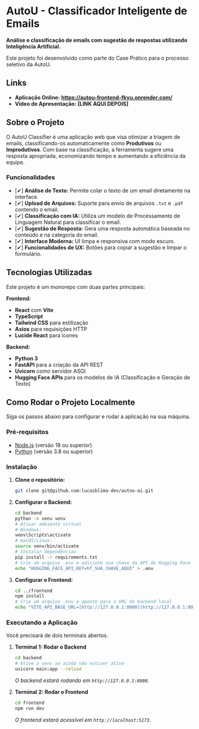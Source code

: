 # AutoU - Classificador Inteligente de Emails

**Análise e classificação de emails com sugestão de respostas utilizando Inteligência Artificial.**

Este projeto foi desenvolvido como parte do Case Prático para o processo seletivo da AutoU.


## Links

- **Aplicação Online:** **https://autou-frontend-fkvu.onrender.com/**
- **Vídeo de Apresentação:** **[LINK AQUI DEPOIS]**


## Sobre o Projeto

O AutoU Classifier é uma aplicação web que visa otimizar a triagem de emails, classificando-os automaticamente como **Produtivos** ou **Improdutivos**. Com base na classificação, a ferramenta sugere uma resposta apropriada, economizando tempo e aumentando a eficiência da equipe.

### Funcionalidades

-   [✔] **Análise de Texto:** Permite colar o texto de um email diretamente na interface.
-   [✔] **Upload de Arquivos:** Suporte para envio de arquivos `.txt` e `.pdf` contendo o email.
-   [✔] **Classificação com IA:** Utiliza um modelo de Processamento de Linguagem Natural para classificar o email.
-   [✔] **Sugestão de Resposta:** Gera uma resposta automática baseada no conteúdo e na categoria do email.
-   [✔] **Interface Moderna:** UI limpa e responsiva com modo escuro.
-   [✔] **Funcionalidades de UX:** Botões para copiar a sugestão e limpar o formulário.


## Tecnologias Utilizadas

Este projeto é um monorepo com duas partes principais:

**Frontend:**
-   **React** com **Vite**
-   **TypeScript**
-   **Tailwind CSS** para estilização
-   **Axios** para requisições HTTP
-   **Lucide React** para ícones

**Backend:**
-   **Python 3**
-   **FastAPI** para a criação da API REST
-   **Uvicorn** como servidor ASGI
-   **Hugging Face APIs** para os modelos de IA (Classificação e Geração de Texto)


## Como Rodar o Projeto Localmente

Siga os passos abaixo para configurar e rodar a aplicação na sua máquina.

### Pré-requisitos

-   [Node.js](https://nodejs.org/en/) (versão 18 ou superior)
-   [Python](https://www.python.org/downloads/) (versão 3.8 ou superior)

### Instalação

1.  **Clone o repositório:**
    ```bash
    git clone git@github.com:lucasblima-dev/autou-ai.git
    ```

2.  **Configurar o Backend:**
    ```bash
    cd backend
    python -m venv venv
    # Ativar ambiente virtual
    # Windows:
    venv\Scripts\activate
    # macOS/Linux:
    source venv/bin/activate
    # Instalar dependências
    pip install -r requirements.txt
    # Crie um arquivo .env e adicione sua chave da API do Hugging Face
    echo "HUGGING_FACE_API_KEY=hf_SUA_CHAVE_AQUI" > .env
    ```

3.  **Configurar o Frontend:**
    ```bash
    cd ../frontend
    npm install
    # Crie um arquivo .env e aponte para a URL do backend local
    echo "VITE_API_BASE_URL=[http://127.0.0.1:8000](http://127.0.0.1:8000)" > .env
    ```

### Executando a Aplicação

Você precisará de dois terminais abertos.

1.  **Terminal 1: Rodar o Backend**
    ```bash
    cd backend
    # Ative o venv se ainda não estiver ativo
    uvicorn main:app --reload
    ```
    *O backend estará rodando em `http://127.0.0.1:8000`.*

2.  **Terminal 2: Rodar o Frontend**
    ```bash
    cd frontend
    npm run dev
    ```
    *O frontend estará acessível em `http://localhost:5173`.*
